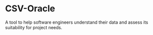 # CSV-Oracle
A tool to help software engineers understand their data and assess its suitability for project needs.
